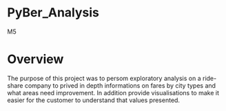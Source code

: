 # PyBer_Analysis
M5
# Overview
The purpose of this project was to persom exploratory analysis on a ride-share company to prived in depth informations on fares by city types and what areas need improvement. In addition provide visualisations to make it easier for the customer to understand that values presented. 

